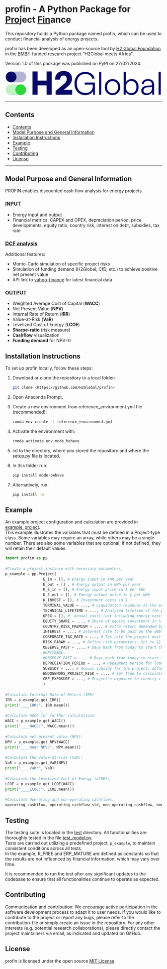 # profin - A Python Package for <u>Pro</u>ject <u>Fin</u>ance

This repository holds a Python package named profin, 
which can be used to conduct financial analysis
of energy projects.

profin has been developed as an open-source tool by 
[H2 Global Foundation](https://www.h2-global.de/) 
in the [BMBF](https://www.bmbf.de/bmbf/en/home/home_node.html)-funded
research project “H2Global meets Africa".
 

Version 1.0 of this package was published on PyPI on 27/02/2024.

<img alt="Alt text" src="H2G_logo.png"/>

---
## Contents

- [Contents](#contents)
- [Model Purpose and General Information](#Model-Purpose-and-General-Information)
- [Installation Instructions](#Installation-Instructions)
- [Example](#Example)
- [Testing](#Testing)
- [Contributing](#Contributing)
- [License](#License)
---

## Model Purpose and General Information
PROFIN enables discounted cash flow analysis for energy projects.

### <u>INPUT</u>
- Energy input and output
- Financial metrics: CAPEX and OPEX, depreciation period, price developments, 
equity ratio, country risk, interest on debt, subsidies, tax rate

### <u>DCF analysis</u>
Additional features:

- Monte-Carlo simulation of specific project risks
- Simulation of funding demand (H2Global, CfD, etc.) to achieve positive net present value
- API link to  [yahoo-finance](https://finance.yahoo.com) for latest financial data

### <u>OUTPUT</u>
- Weighted Average Cost of Capital (**WACC**)
- Net Present Value (**NPV**)
- Internal Rate of Return (**IRR**)
- Value-at-Risk (**VaR**)
- Levelized Cost of Energy (**LCOE**)
- **Sharpe-ratio** (risk measure)
- **Cashflow** visualization
- **Funding demand** for NPV=0

## Installation Instructions
To set up profin locally, follow these steps:

1. Download or clone the repository to a local folder:
   ```bash
   git clone <https://github.com/H2Global/profin>

2. Open Anaconda Prompt.

3. Create a new environment from reference_environment.yml file (recommended):
    ```bash
   conda env create -f reference_environment.yml
   
4. Activate the environment with:
    ```bash
   conda activate env_mode_behave
   
5. cd to the directory, where you stored the repository and where the setup.py file is located.

6. In this folder run:
    ```bash
   pip install mode-behave

7. Alternatively, run:
    ```bash
    pip install -e

## Example
An example project configuration and calculation are provided in
[example_project](https://github.com/H2Global/profin/blob/master/deployment/example_project.py).  
This example illustrates the variables that must be defined in a Project-type class. 
Some variables may require an array, while others may be a single number.
There are also some variables that are optional; if not defined, they will retain their default values.

```py
import profin as pp

#Create a project instance with necessary parameters_ 
p_example = pp.Project(  
                 E_in = [], # Energy input in kWh per year  
                 E_out = [] , # Energy output in kWh per year  
                 K_E_in = [], # Energy input price in $ per kWh  
                 K_E_out = [], # Energy output price in $ per kWh  
                 K_INVEST = [], # Investment costs in $  
                 TERMINAL_VALUE = ..., # Liquidation revenues at the end of the period in $  
                 TECHNICAL_LIFETIME = ..., # Analyzed lifetime of the project in years  
                 OPEX = [], #  Annual costs (not including energy costs) in $ per year  
                 EQUITY_SHARE = ..., # Share of equity investment in %  
                 COUNTRY_RISK_PREMIUM = ..., # Extra return demanded by investors for higher risks in foreign markets  
                 INTEREST = ..., # Interest rate to be paid on the debt capita   
                 CORPORATE_TAX_RATE = ..., # Tax rate the project must pay within the country of operation in %  
                 RISK_PARAM = ..., # Define risk parameters. Set to {} to ignore risk   
                 OBSERVE_PAST = ..., # Days back from today to start the 10-year data window   
                 #OPTIONAL:  
                 #OBSERVE_PAST = ..., # Days back from today to start the 10-year data window  
                 DEPRECIATION_PERIOD = ..., # Repayment period for loans and depreciation for equity in years, defaults to project's lifetime  
                 SUBSIDY = ..., # Annual subsidy for the project, defaults to 0    
                 ENDOGENOUS_PROJECT_RISK = ..., # Set True to calculate project-specific risk from RISK_PARAM, otherwise False  
                 CRP_EXPOSURE = ..., # Project's exposure to country risk, ranging from 0 to 1, defaults to 1   
                 )

#Calculate Internal Rate of Return (IRR)
IRR = p_example.get_IRR()
print("____IRR:", IRR.mean())

#Calculate WACC for further calculations: 
WACC = p_example.get_WACC()
print("____WACC:", WACC.mean())

#Calculate net present value (NPV):  
NPV = p_example.get_NPV(WACC)
print("____mean NPV:", NPV.mean())

#Calculate the value-at-risk (VaR):
VaR = p_example.get_VaR(NPV)
print("____VaR:", VaR)

#Calculate the Levelized Cost of Energy (LCOE): 
LCOE = p_example.get_LCOE(WACC)
print("____LCOE:", LCOE.mean())

#Calculate Operating and non-operating cashflows:
operating_cashflow, operating_cashflow_std, non_operating_cashflow, non_operating_cashflow_std = p_example.get_cashflows(WACC)
```

## Testing
The testing suite is located in the [test](https://github.com/H2Global/profin/tree/master/test) directory. 
All functionalities are thoroughly tested in the file [test_model.py](https://github.com/H2Global/profin/blob/master/test/test_model.py).   
Tests are carried out utilizing a predefined project, `p_example`, to maintain consistent conditions across all tests.  
In the example, R_FREE and ERP_MATURE are defined as constants
so that the results are not influenced by financial information, which may vary over time.

It is recommended to run the test after any significant updates 
to the codebase to ensure that all functionalities continue to operate as expected.


## Contributing
Communication and contribution: We encourage active participation
in the software development process to adapt it to user needs. 
If you would like to contribute to the project or report any bugs, 
please refer to the contribution-file or simply create an issue in the repository. 
For any other interests (e.g. potential research collaborations), 
please directly contact the project maintainers via email, as indicated and updated on GitHub.

## License
profin is licensed under the open source
[MIT License](https://github.com/H2Global/profin/blob/master/LICENSE.txt)
